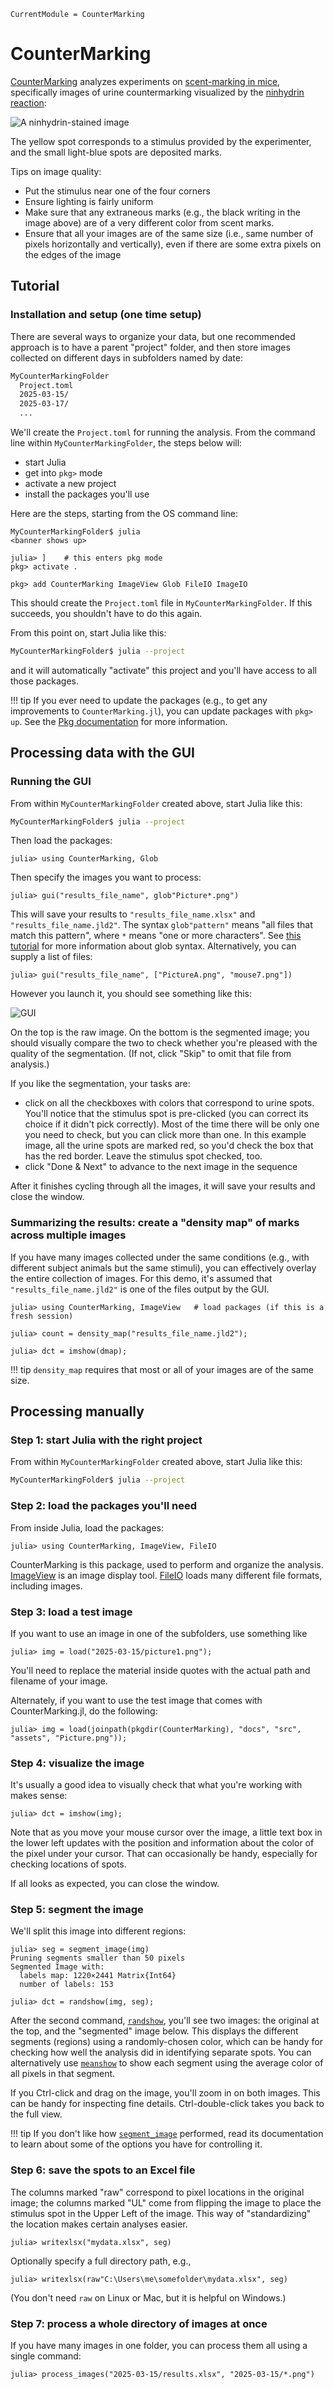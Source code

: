 ```@meta
CurrentModule = CounterMarking
```

# CounterMarking

[CounterMarking](https://github.com/HolyLab/CounterMarking.jl) analyzes experiments on [scent-marking in mice](https://www.sciencedirect.com/science/article/pii/S0003347287800167),
specifically images of urine countermarking visualized by the [ninhydrin reaction](https://pubs.acs.org/doi/full/10.1021/jf030490p):

![A ninhydrin-stained image](assets/Picture.png)

The yellow spot corresponds to a stimulus provided by the experimenter, and the small light-blue spots are deposited marks.

Tips on image quality:

- Put the stimulus near one of the four corners
- Ensure lighting is fairly uniform
- Make sure that any extraneous marks (e.g., the black writing in the image above) are of a very different color from scent marks.
- Ensure that all your images are of the same size (i.e., same number of pixels horizontally and vertically), even if there are some extra pixels on the edges of the image

## Tutorial

### Installation and setup (one time setup)

There are several ways to organize your data, but one recommended approach is to have a parent "project" folder, and then store images collected on different days in subfolders named by date:

```sh
MyCounterMarkingFolder
  Project.toml
  2025-03-15/
  2025-03-17/
  ...
```

We'll create the `Project.toml` for running the analysis. From the command line within `MyCounterMarkingFolder`, the steps below will:

- start Julia
- get into `pkg>` mode
- activate a new project
- install the packages you'll use

Here are the steps, starting from the OS command line:

```
MyCounterMarkingFolder$ julia
<banner shows up>

julia> ]    # this enters pkg mode
pkg> activate .

pkg> add CounterMarking ImageView Glob FileIO ImageIO
```

This should create the `Project.toml` file in `MyCounterMarkingFolder`. If this succeeds, you shouldn't have to do this again.


From this point on, start Julia like this:

```sh
MyCounterMarkingFolder$ julia --project
```

and it will automatically "activate" this project and you'll have access to all those packages.

!!! tip
    If you ever need to update the packages (e.g., to get any improvements
    to `CounterMarking.jl`), you can update packages with `pkg> up`. See the
    [Pkg documentation](https://pkgdocs.julialang.org/v1/getting-started/) for
    more information.

## Processing data with the GUI

### Running the GUI

From within `MyCounterMarkingFolder` created above, start Julia like this:

```sh
MyCounterMarkingFolder$ julia --project
```

Then load the packages:

```
julia> using CounterMarking, Glob
```

Then specify the images you want to process:

```
julia> gui("results_file_name", glob"Picture*.png")
```

This will save your results to `"results_file_name.xlsx"` and `"results_file_name.jld2"`.
The syntax `glob"pattern"` means "all files that match this pattern", where `*` means "one or more characters".
See [this tutorial](https://www.malikbrowne.com/blog/a-beginners-guide-glob-patterns/) for more information about glob syntax.
Alternatively, you can supply a list of files:

```
julia> gui("results_file_name", ["PictureA.png", "mouse7.png"])
```

However you launch it, you should see something like this:

![GUI](assets/gui.png)

On the top is the raw image. On the bottom is the segmented image; you should visually compare the two to check whether you're pleased with the quality of the segmentation.
(If not, click "Skip" to omit that file from analysis.)

If you like the segmentation, your tasks are:
- click on all the checkboxes with colors that correspond to urine spots. You'll notice that the stimulus spot is pre-clicked (you can correct its choice if it didn't pick correctly). Most of the time there will be only one you need to check, but you can click more than one.
  In this example image, all the urine spots are marked red, so you'd check the box that has the red border. Leave the stimulus spot checked, too.
- click "Done & Next" to advance to the next image in the sequence

After it finishes cycling through all the images, it will save your results and close the window.

### Summarizing the results: create a "density map" of marks across multiple images

If you have many images collected under the same conditions (e.g., with
different subject animals but the same stimuli), you can effectively overlay the
entire collection of images. For this demo, it's assumed that `"results_file_name.jld2"` is one of the files output by the GUI.

```
julia> using CounterMarking, ImageView   # load packages (if this is a fresh session)

julia> count = density_map("results_file_name.jld2");

julia> dct = imshow(dmap);
```

!!! tip
    `density_map` requires that most or all of your images are of the same size.

## Processing manually

### Step 1: start Julia with the right project

From within `MyCounterMarkingFolder` created above, start Julia like this:

```sh
MyCounterMarkingFolder$ julia --project
```

### Step 2: load the packages you'll need

From inside Julia, load the packages:

```
julia> using CounterMarking, ImageView, FileIO
```

CounterMarking is this package, used to perform and organize the analysis.
[ImageView](https://github.com/JuliaImages/ImageView.jl) is an image display tool.
[FileIO](https://github.com/JuliaIO/FileIO.jl) loads many different file formats, including images.

### Step 3: load a test image

If you want to use an image in one of the subfolders, use something like

```
julia> img = load("2025-03-15/picture1.png");
```

You'll need to replace the material inside quotes with the actual path and filename of your image.

Alternately, if you want to use the test image that comes with CounterMarking.jl, do the following:

```
julia> img = load(joinpath(pkgdir(CounterMarking), "docs", "src", "assets", "Picture.png"));
```

### Step 4: visualize the image

It's usually a good idea to visually check that what you're working with makes sense:

```
julia> dct = imshow(img);
```

Note that as you move your mouse cursor over the image, a little text box in the lower left updates with the position and information about the color of the pixel under your cursor.
That can occasionally be handy, especially for checking locations of spots.

If all looks as expected, you can close the window.

### Step 5: segment the image

We'll split this image into different regions:

```
julia> seg = segment_image(img)
Pruning segments smaller than 50 pixels
Segmented Image with:
  labels map: 1220×2441 Matrix{Int64}
  number of labels: 153

julia> dct = randshow(img, seg);
```

After the second command, [`randshow`](@ref), you'll see two images: the original at the top, and the "segmented" image below. This displays the different segments (regions) using a randomly-chosen color, which can be handy for checking how well the analysis did in identifying separate spots. You can alternatively use [`meanshow`](@ref) to show each segment using the average color of all pixels in that segment.

If you Ctrl-click and drag on the image, you'll zoom in on both images. This can be handy for inspecting fine details. Ctrl-double-click takes you back to the full view.

!!! tip
    If you don't like how [`segment_image`](@ref) performed, read its documentation to learn about some of the options you have for controlling it.

### Step 6: save the spots to an Excel file

The columns marked "raw" correspond to pixel locations in the original image; the columns marked "UL" come from flipping the image to place the stimulus spot in the Upper Left of the image.
This way of "standardizing" the location makes certain analyses easier.

```
julia> writexlsx("mydata.xlsx", seg)
```

Optionally specify a full directory path, e.g.,

```
julia> writexlsx(raw"C:\Users\me\somefolder\mydata.xlsx", seg)
```

(You don't need `raw` on Linux or Mac, but it is helpful on Windows.)

### Step 7: process a whole directory of images at once

If you have many images in one folder, you can process them all using a single command:

```
julia> process_images("2025-03-15/results.xlsx", "2025-03-15/*.png")
```
